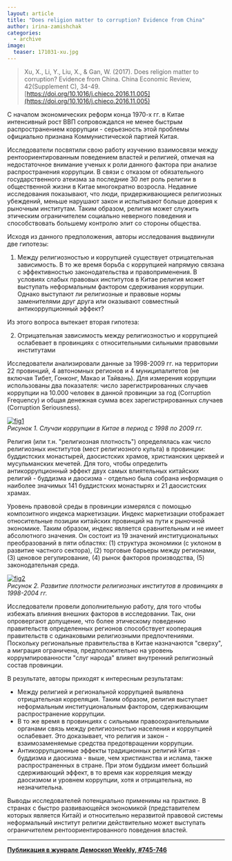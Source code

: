 ```yaml
---
layout: article
title: "Does religion matter to corruption? Evidence from China"
author: irina-zamishchak
categories: 
  - archive
image:
  teaser: 171031-xu.jpg
---
```


> Xu, X., Li, Y., Liu, X., & Gan, W. (2017). Does religion matter to corruption? Evidence from China. China Economic Review, 42(Supplement C), 34-49. [https://doi.org/10.1016/j.chieco.2016.11.005](https://doi.org/10.1016/j.chieco.2016.11.005)

С началом экономических реформ конца 1970-х гг. в Китае интенсивный рост ВВП сопровождался не менее быстрым распространением коррупции - серьезность этой проблемы официально признана Коммунистической партией Китая.


Исследователи посвятили свою работу изучению взаимосвязи между рентоориентированным поведением властей и религией, отмечая на недостаточное внимание ученых к роли данного фактора при анализе распространения коррупции. В связи с отказом от обязательного государственного атеизма за последние 30 лет роль религии в общественной жизни в Китае многократно возросла. Недавние исследования показывают, что люди, придерживающиеся религиозных убеждений, меньше нарушают закон и испытывают больше доверия к рыночным институтам. Таким образом, религия может служить этическим ограничителем социально неверного поведения и способствовать большему контролю элит со стороны общества.

Исходя из данного предположения, авторы исследования выдвинули две гипотезы:

1. Между религиозностью и коррупцией существует отрицательная зависимость.
В то же время борьба с коррупцией напрямую связана с эффективностью законодательства и правоприменения. В условиях слабых правовых институтов в Китае религия может выступать неформальным фактором сдерживания коррупции. Однако выступают ли религиозные и правовые нормы заменителями друг друга или оказывают совместный антикоррупционный эффект?

Из этого вопроса вытекает вторая гипотеза:

2. Отрицательная зависимость между религиозностью и коррупцией ослабевает в провинциях с относительными сильными правовыми институтами

Исследователи анализировали данные за 1998-2009 гг. на территории 22 провинций, 4 автономных регионов и 4 муниципалитетов (не включая Тибет, Гонконг, Макао и Тайвань). Для измерения коррупции использованы два показателя: число зарегистрированных случаев коррупции на 10.000 человек в данной провинции за год (Corruption Frequency) и общая денежная сумма всех зарегистрированных случаев (Corruption Seriousness).

[![fig1][f1]][f1]  
*Рисунок 1. Случаи коррупции в Китае в период с 1998 по 2009 гг.*


Религия (или т.н. "религиозная плотность") определялась как число религиозных институтов (мест религиозного культа) в провинции: буддистских монастырей, даосистских храмов, христианских церквей и мусульманских мечетей. Для того, чтобы определить антикоррупционный эффект двух самых влиятельных китайских религий - буддизма и даосизма - отдельно была собрана информация о наиболее значимых 141 буддистских монастырях и 21 даосистских храмах.

Уровень правовой среды в провинции измерялся с помощью композитного индекса маркетизации. Индекс маркетизации отображает относительные позиции китайских провинций на пути к рыночной экономике. Таким образом, индекс является сравнительным и не имеет абсолютного значения. Он состоит из 19 значений институциональных преобразований в пяти областях: (1) структура экономики (с уклоном в развитие частного сектора), (2) торговые барьеры между регионами, (3) ценовое регулирование, (4) рынок факторов производства, (5) законодательная среда.


[![fig2][f2]][f2]  
*Рисунок 2. Развитие плотности религиозных институтов в провинциях в 1998-2004 гг.*

Исследователи провели дополнительную работу, для того чтобы избежать влияния внешних факторов в исследовании. Так, они опровергают допущение, что более этическому поведению правительств определенных регионов способствует кооперация правительств с одинаковыми религиозными предпочтениями. Поскольку региональные правительства в Китае назначаются "сверху", а миграция ограничена, предположительно на уровень коррумпированности "слуг народа" влияет внутренний религиозный состав провинции.

В результате, авторы приходят к интересным результатам:

 - Между религией и региональной коррупцией выявлена отрицательная корреляция. Таким образом, религия выступает неформальным институциональным фактором, сдерживающим распространение коррупции.
 - В то же время в провинциях с сильными правоохранительными органами связь между религиозностью населения и коррупцией ослабевает. Это доказывает, что религия и закон - взаимозаменяемые средства предотвращении коррупции.
 - Антикоррупционные эффекты традиционных религий Китая - буддизма и даосизма - выше, чем христианства и ислама, также распространенных в стране. При этом буддизм имеет больший сдерживающий эффект, в то время как корреляция между даосизмом и уровнем коррупции, хотя и отрицательна, но незначительна.

Выводы исследователей потенциально применимы на практике. В странах с быстро развивающейся экономикой (представителем которых является Китай) и относительно неразвитой правовой системы неформальный институт религии действительно может выступать ограничителем рентоориентированного поведения властей.

[f1]: /dem-digest/images/2017/745-fig-01.png
[f2]: /dem-digest/images/2017/745-fig-02.png

***
**[Публикация в жунрале Демоскоп Weekly, #745-746](http://demoscope.ru/weekly/2017/0745/digest01.php)**  
